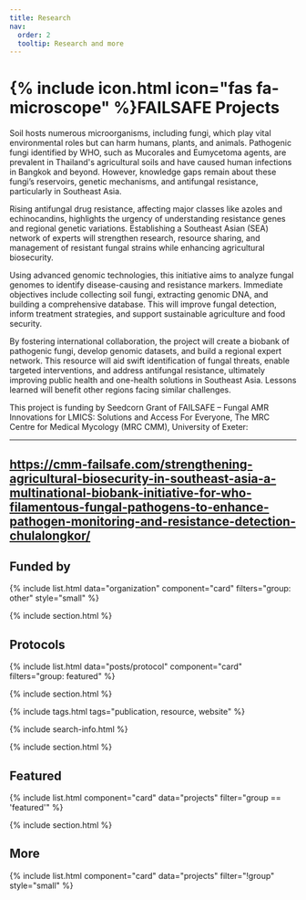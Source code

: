 ```yaml
---
title: Research
nav:
  order: 2
  tooltip: Research and more
---
```


# {% include icon.html icon="fas fa-microscope" %}FAILSAFE Projects

Soil hosts numerous microorganisms, including fungi, which play vital environmental roles but can harm humans, plants, and animals. Pathogenic fungi identified by WHO, such as Mucorales and Eumycetoma agents, are prevalent in Thailand's agricultural soils and have caused human infections in Bangkok and beyond. However, knowledge gaps remain about these fungi’s reservoirs, genetic mechanisms, and antifungal resistance, particularly in Southeast Asia.

Rising antifungal drug resistance, affecting major classes like azoles and echinocandins, highlights the urgency of understanding resistance genes and regional genetic variations. Establishing a Southeast Asian (SEA) network of experts will strengthen research, resource sharing, and management of resistant fungal strains while enhancing agricultural biosecurity.

Using advanced genomic technologies, this initiative aims to analyze fungal genomes to identify disease-causing and resistance markers. Immediate objectives include collecting soil fungi, extracting genomic DNA, and building a comprehensive database. This will improve fungal detection, inform treatment strategies, and support sustainable agriculture and food security.

By fostering international collaboration, the project will create a biobank of pathogenic fungi, develop genomic datasets, and build a regional expert network. This resource will aid swift identification of fungal threats, enable targeted interventions, and address antifungal resistance, ultimately improving public health and one-health solutions in Southeast Asia. Lessons learned will benefit other regions facing similar challenges.

This project is funding by Seedcorn Grant of FAILSAFE – Fungal AMR Innovations for LMICS: Solutions and Access For Everyone, The MRC Centre for Medical Mycology (MRC CMM), University of Exeter:

---
https://cmm-failsafe.com/strengthening-agricultural-biosecurity-in-southeast-asia-a-multinational-biobank-initiative-for-who-filamentous-fungal-pathogens-to-enhance-pathogen-monitoring-and-resistance-detection-chulalongkor/
---

## Funded by

{% include list.html data="organization" component="card" filters="group: other" style="small" %}

{% include section.html %}

## Protocols

{% include list.html data="posts/protocol" component="card" filters="group: featured" %}

{% include section.html %}



{% include tags.html tags="publication, resource, website" %}

{% include search-info.html %}

{% include section.html %}

## Featured

{% include list.html component="card" data="projects" filter="group == 'featured'" %}

{% include section.html %}

## More

{% include list.html component="card" data="projects" filter="!group" style="small" %}
